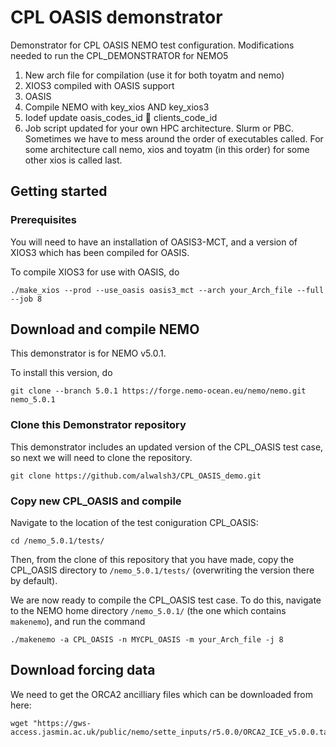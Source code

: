 # CPL OASIS demonstrator
Demonstrator for CPL OASIS NEMO test configuration.
Modifications needed to run the CPL_DEMONSTRATOR for NEMO5 

1.	New arch file for compilation (use it for both toyatm and nemo)
2.	XIOS3 compiled with OASIS support 
3.	OASIS
4.	Compile NEMO with key_xios AND key_xios3
5.	Iodef update oasis_codes_id  clients_code_id
6.	Job script updated for your own HPC architecture. 
Slurm or PBC. Sometimes we have to mess around the order of executables called. For some architecture call nemo, xios and toyatm (in this order) for some other xios is called last. 


## Getting started
### Prerequisites

You will need to have an installation of OASIS3-MCT, and a version of XIOS3 which has been compiled for OASIS. 

To compile XIOS3 for use with OASIS, do 

```
./make_xios --prod --use_oasis oasis3_mct --arch your_Arch_file --full --job 8
```

## Download and compile NEMO

This demonstrator is for NEMO v5.0.1.

To install this version, do 

```
git clone --branch 5.0.1 https://forge.nemo-ocean.eu/nemo/nemo.git nemo_5.0.1
```
### Clone this Demonstrator repository
This demonstrator includes an updated version of the CPL_OASIS test case, so next we will need to clone the repository.

```
git clone https://github.com/alwalsh3/CPL_OASIS_demo.git
```

### Copy new CPL_OASIS and compile
Navigate to the location of the test coniguration CPL_OASIS:

```
cd /nemo_5.0.1/tests/
```
Then, from the clone of this repository that you have made, copy the CPL_OASIS directory to `/nemo_5.0.1/tests/` (overwriting the version there by default).

We are now ready to compile the CPL_OASIS test case. To do this, navigate to the NEMO home directory `/nemo_5.0.1/` (the one which contains `makenemo`), and run the command

```
./makenemo -a CPL_OASIS -n MYCPL_OASIS -m your_Arch_file -j 8
```


## Download forcing data
We need to get the ORCA2 ancilliary files which can be downloaded from here:

```
wget "https://gws-access.jasmin.ac.uk/public/nemo/sette_inputs/r5.0.0/ORCA2_ICE_v5.0.0.tar.gz"
```




